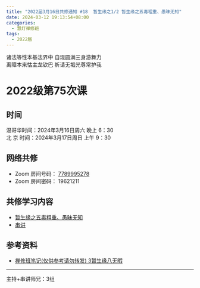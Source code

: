 ```yaml
---
title: "2022届3月16日共修通知 #18  暂生缘之1/2 暂生缘之五毒粗重、愚昧无知"
date: 2024-03-12 19:13:54+08:00
categories:
  - 慧灯禅修班
tags:
  - 2022届
---
```

诸法等性本基法界中 自现圆满三身游舞力\
离障本来怙主龙钦巴 祈请无垢光尊常护我

# 2022级第75次课

## 时间

温哥华时间：2024年3月16日周六 晚上 6：30\
北  京 时间：2024年3月17日周日 上午 9：30

## 网络共修

* Zoom 房间号码： [7789995278](https://us02web.zoom.us/j/7789995278?pwd=VjZmbWJFY2k2K0E5RVB2cTNIQmhqUT09)
* Zoom 房间密码： 19621211

## 共修学习内容

* [暂生缘之五毒粗重、愚昧无知](https://www.huidengchanxiu.net/4jx/1xm/14)
* [串讲](https://box.hdcxb.net/%E5%85%B6%E4%BB%96%E8%B5%84%E6%96%99/f/2022%E5%B1%8A)


## 参考资料

* [禅修班笔记(仅供参考请勿转发) 3暂生缘八无暇](https://bj.cxb123.cc/1xm/3-zan-sheng-yuan/)

- - -


主持+串讲师兄：3组

